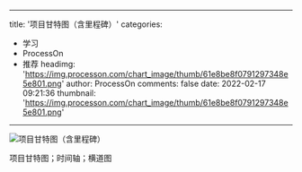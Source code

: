 
---
title: '项目甘特图（含里程碑）'
categories: 
 - 学习
 - ProcessOn
 - 推荐
headimg: 'https://img.processon.com/chart_image/thumb/61e8be8f0791297348e5e801.png'
author: ProcessOn
comments: false
date: 2022-02-17 09:21:36
thumbnail: 'https://img.processon.com/chart_image/thumb/61e8be8f0791297348e5e801.png'
---

<div>   
<img class="thumb" alt="项目甘特图（含里程碑）" src="https://img.processon.com/chart_image/thumb/61e8be8f0791297348e5e801.png" referrerpolicy="no-referrer">
<p>项目甘特图；时间轴；横道图</p>  
</div>
            